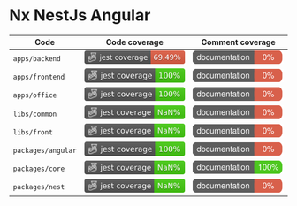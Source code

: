 # Nx NestJs Angular

| Code               | Code coverage                                                               | Comment coverage                                                               |
|--------------------|-----------------------------------------------------------------------------|--------------------------------------------------------------------------------|
| `apps/backend`     | ![./.badges/apps/backend](./.badges/apps/backend/code/coverage.svg)         | ![./.badges/apps/backend](./.badges/apps/backend/comment/coverage.svg)         |
| `apps/frontend`    | ![./.badges/apps/frontend](./.badges/apps/frontend/code/coverage.svg)       | ![./.badges/apps/frontend](./.badges/apps/frontend/comment/coverage.svg)       |
| `apps/office`      | ![./.badges/apps/office](./.badges/apps/office/code/coverage.svg)           | ![./.badges/apps/office](./.badges/apps/office/comment/coverage.svg)           |
| `libs/common`      | ![./.badges/libs/common](./.badges/libs/common/code/coverage.svg)           | ![./.badges/libs/common](./.badges/libs/common/comment/coverage.svg)           |
| `libs/front`       | ![./.badges/libs/front](./.badges/libs/front/code/coverage.svg)             | ![./.badges/libs/front](./.badges/libs/front/comment/coverage.svg)             |
| `packages/angular` | ![./.badges/packages/angular](./.badges/packages/angular/code/coverage.svg) | ![./.badges/packages/angular](./.badges/packages/angular/comment/coverage.svg) |
| `packages/core`    | ![./.badges/packages/core](./.badges/packages/core/code/coverage.svg)       | ![./.badges/packages/core](./.badges/packages/core/comment/coverage.svg)       |
| `packages/nest`    | ![./.badges/packages/nest](./.badges/packages/nest/code/coverage.svg)       | ![./.badges/packages/nest](./.badges/packages/nest/comment/coverage.svg)       |
